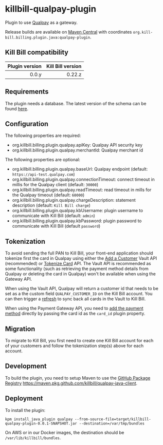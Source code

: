 killbill-qualpay-plugin
=======================

Plugin to use [Qualpay](https://www.qualpay.com) as a gateway.

Release builds are available on [Maven Central](http://search.maven.org/#search%7Cga%7C1%7Cg%3A%22org.kill-bill.billing.plugin.java%22%20AND%20a%3A%22qualpay-plugin%22) with coordinates `org.kill-bill.billing.plugin.java:qualpay-plugin`.

Kill Bill compatibility
-----------------------

| Plugin version | Kill Bill version |
| -------------: | ----------------: |
| 0.0.y          | 0.22.z            |

Requirements
------------

The plugin needs a database. The latest version of the schema can be found [here](https://github.com/killbill/killbill-qualpay-plugin/blob/master/src/main/resources/ddl.sql).

Configuration
-------------

The following properties are required:

* org.killbill.billing.plugin.qualpay.apiKey: Qualpay API security key
* org.killbill.billing.plugin.qualpay.merchantId: Qualpay merchant id

The following properties are optional:

* org.killbill.billing.plugin.qualpay.baseUrl: Qualpay endpoint (default: `https://api-test.qualpay.com`)
* org.killbill.billing.plugin.qualpay.connectionTimeout: connect timeout in millis for the Qualpay client (default: `30000`)
* org.killbill.billing.plugin.qualpay.readTimeout: read timeout in mills for the Qualpay timeout (default: `60000`)
* org.killbill.billing.plugin.qualpay.chargeDescription: statement description (default: `Kill Bill charge`)
* org.killbill.billing.plugin.qualpay.kbUsername: plugin username to communicate with Kill Bill (default: `admin`)
* org.killbill.billing.plugin.qualpay.kbPassword: plugin password to communicate with Kill Bill (default `password`)

Tokenization
------------

To avoid sending the full PAN to Kill Bill, your front-end application should tokenize first the card in Qualpay using either the [Add a Customer](https://www.qualpay.com/developer/api/customer-vault/add-a-customer) Vault API (recommended) or [Tokenize Card](https://www.qualpay.com/developer/api/payment-gateway/tokenize-card) API. The Vault API is recommended as some functionality (such as retrieving the payment method details from Qualpay or deleting the card in Qualpay) won't be available when using the Gateway API.

When using the Vault API, Qualpay will return a customer id that needs to be set as a the custom field `QUALPAY_CUSTOMER_ID` on the Kill Bill account. You can then trigger a [refresh](https://killbill.github.io/slate/#account-refresh-account-payment-methods) to sync back all cards in the Vault to Kill Bill.

When using the Payment Gateway API, you need to [add the payment method](https://killbill.github.io/slate/#account-add-a-payment-method) directly by passing the card id as the `card_id` plugin property.

Migration
---------

To migrate to Kill Bill, you first need to create one Kill Bill account for each of your customers and follow the tokenization step(s) above for each account.

Development
-----------

To build the plugin, you need to setup Maven to use the [GitHub Package Registry](https://help.github.com/en/articles/configuring-apache-maven-for-use-with-github-package-registry) https://maven.pkg.github.com/killbill/qualpay-java-client.

Deployment
----------

To install the plugin:

```
kpm install_java_plugin qualpay --from-source-file=target/killbill-qualpay-plugin-0.0.1-SNAPSHOT.jar --destination=/var/tmp/bundles
```

On AWS or in our Docker images, the destination should be `/var/lib/killbill/bundles`.

